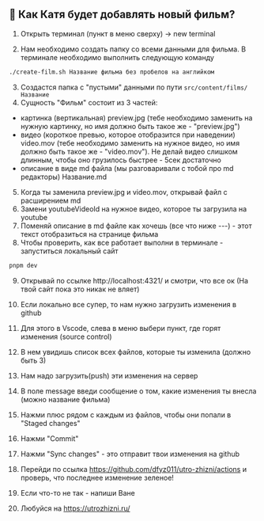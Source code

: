## 👀 Как Катя будет добавлять новый фильм?

1. Открыть терминал (пункт в меню сверху) -> new terminal

2. Нам необходимо создать папку со всеми данными для фильма. В терминале необходимо выполнить следующую команду

```sh
./create-film.sh Название фильма без пробелов на английком
```

3. Создастся папка с "пустыми" данными по пути `src/content/films/Название`
4. Сущность "Фильм" состоит из 3 частей:

- картинка (вертикальная) preview.jpg (тебе необходимо заменить на нужную картинку, но имя должно быть такое же - "preview.jpg")
- видео (короткое превью, которое отобразится при наведении) video.mov (тебе необходимо заменить на нужное видео, но имя должно быть такое же - "video.mov"). Не делай видео слишком длинным, чтобы оно грузилось быстрее - 5сек достаточно
- описание в виде md файла (мы разговаривали с тобой про md редакторы) Название.md

5. Когда ты заменила preview.jpg и video.mov, открывай файл c расширением md
6. Замени youtubeVideoId на нужное видео, которое ты загрузила на youtube
7. Поменяй описание в md файле как хочешь (все что ниже ---) - этот текст отобразиться на странице фильма
8. Чтобы проверить, как все работает выполни в терминале - запуститься локальный сайт

```sh
pnpm dev
```

9. Открывай по ссылке http://localhost:4321/ и смотри, что все ок (На твой сайт пока это никак не вляет)

10. Если локально все супер, то нам нужно загрузить изменения в github

11. Для этого в Vscode, слева в меню выбери пункт, где горят изменения (source control)

12. В нем увидишь список всех файлов, которые ты изменила (должно быть 3)

13. Нам надо загрузить(push) эти изменения на сервер

14. В поле message введи сообщение о том, какие изменения ты внесла (можно название фильма)

15. Нажми плюс рядом с каждым из файлов, чтобы они попали в "Staged changes"

16. Нажми "Commit"

17. Нажми "Sync changes" - это отправит твои изменения на github

18. Перейди по ссылка https://github.com/dfyz011/utro-zhizni/actions и проверь, что последнее изменение зеленое!

19. Если что-то не так - напиши Ване

20. Любуйся на https://utrozhizni.ru/

<!-- сделать логику, чтобы учитывался регистр если катя ошибется в mov или когда название папки -->
